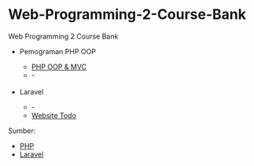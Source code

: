 # Web-Programming-2-Course-Bank
Web Programming 2 Course Bank

<ul>
  <li>Pemograman PHP OOP</li>
  <ul>
    <li><a href="[https://php.net/](https://github.com/Muhammad-Ikhwan-Fathulloh/Web-Programming-PHP-Course-Bank">PHP OOP & MVC</a></li>
    <li>-</li>
  </ul>
  <br>
  <li>Laravel</li>
  <ul>
    <li>-</li>
    <li><a href="https://github.com/Muhammad-Ikhwan-Fathulloh/Teach-Website-Todo-UTB">Website Todo</a></li>
  </ul>
</ul>

<p>Sumber:</p>
<ul>
  <li><a href="https://php.net/">PHP</a></li>
  <li><a href="https://laravel.com/">Laravel</a></li>
</ul>

